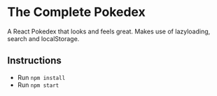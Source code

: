 # The Complete Pokedex

A React Pokedex that looks and feels great.
Makes use of lazyloading, search and localStorage.

## Instructions

* Run `npm install`
* Run `npm start`

